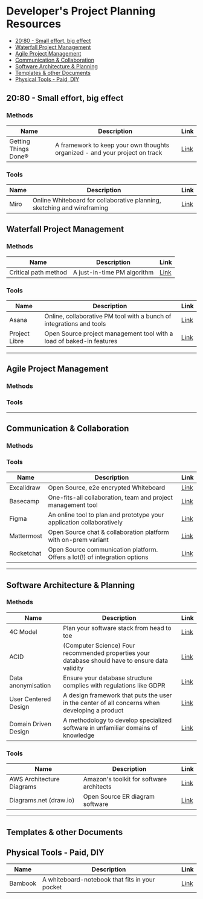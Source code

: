 # Developer's Project Planning Resources

- [20:80 - Small effort, big effect](#2080---small-effort-big-effect)
- [Waterfall Project Management](#waterfall-project-management)
- [Agile Project Management](#agile-project-management)
- [Communication & Collaboration](#communication--collaboration)
- [Software Architecture & Planning](#software-architecture--planning)
- [Templates & other Documents](#templates--other-documents)
- [Physical Tools - Paid, DIY](#physical-tools---paid-diy)

## 20:80 - Small effort, big effect

### Methods

| Name                 | Description                                                                 | Link                                   |
| -------------------- | --------------------------------------------------------------------------- | -------------------------------------- |
| Getting Things Done® | A framework to keep your own thoughts organized - and your project on track | [Link](https://gettingthingsdone.com/) |

### Tools

| Name | Description                                                             | Link                      |
| ---- | ----------------------------------------------------------------------- | ------------------------- |
| Miro | Online Whiteboard for collaborative planning, sketching and wireframing | [Link](https://miro.com/) |

## Waterfall Project Management

### Methods

| Name                 | Description                 | Link                                                       |
| -------------------- | --------------------------- | ---------------------------------------------------------- |
| Critical path method | A just-in-time PM algorithm | [Link](https://en.wikipedia.org/wiki/Critical_path_method) |

### Tools

| Name          | Description                                                          | Link                                  |
| ------------- | -------------------------------------------------------------------- | ------------------------------------- |
| Asana         | Online, collaborative PM tool with a bunch of integrations and tools | [Link](https://asana.com/)            |
| Project Libre | Open Source project management tool with a load of baked-in features | [Link](https://www.projectlibre.com/) |

---

## Agile Project Management

### Methods

### Tools

---

## Communication & Collaboration

### Methods

### Tools

| Name       | Description                                                                | Link                                                       |
| ---------- | -------------------------------------------------------------------------- | ---------------------------------------------------------- |
| Excalidraw | Open Source, e2e encrypted Whiteboard                                      | [Link](https://excalidraw.com/)                            |
| Basecamp   | One-fits-all collaboration, team and project management tool               | [Link](https://basecamp.com/)                              |
| Figma      | An online tool to plan and prototype your application collaboratively      | [Link](https://en.wikipedia.org/wiki/User-centered_design) |
| Mattermost | Open Source chat & collaboration platform with on-prem variant             | [Link](https://mattermost.com/)                            |
| Rocketchat | Open Source communication platform. Offers a lot(!) of integration options | [Link](https://rocket.chat/)                               |

---

## Software Architecture & Planning

### Methods

| Name                 | Description                                                                                      | Link                                                             |
| -------------------- | ------------------------------------------------------------------------------------------------ | ---------------------------------------------------------------- |
| 4C Model             | Plan your software stack from head to toe                                                        | [Link](https://c4model.com/)                                     |
| ACID                 | (Computer Science) Four recommended properties your database should have to ensure data validity | [Link](https://en.wikipedia.org/wiki/ACID)                       |
| Data anonymisation   | Ensure your database structure complies with regulations like GDPR                               | [Link](https://en.wikipedia.org/wiki/Data_anonymization)         |
| User Centered Design | A design framework that puts the user in the center of all concerns when developing a product    | [Link](https://en.wikipedia.org/wiki/User-centered_design)       |
| Domain Driven Design | A methodology to develop specialized software in unfamiliar domains of knowledge                 | [Link](https://domaindrivendesign.org/ddd-domain-driven-design/) |

### Tools

| Name                      | Description                              | Link                                                                         |
| ------------------------- | ---------------------------------------- | ---------------------------------------------------------------------------- |
| AWS Architecture Diagrams | Amazon's toolkit for software architects | [Link](https://aws.amazon.com/architecture/reference-architecture-diagrams/) |
| Diagrams.net (draw.io)    | Open Source ER diagram software          | [Link](https://app.diagrams.net/)                                            |

---

## Templates & other Documents

## Physical Tools - Paid, DIY

| Name    | Description                                    | Link                                         |
| ------- | ---------------------------------------------- | -------------------------------------------- |
| Bambook | A whiteboard-notebook that fits in your pocket | [Link](https://www.bambook.org/en/notebooks) |
